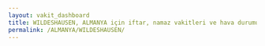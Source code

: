 ```yaml
---
layout: vakit_dashboard
title: WILDESHAUSEN, ALMANYA için iftar, namaz vakitleri ve hava durumu - ilçe/eyalet seç
permalink: /ALMANYA/WILDESHAUSEN/
---
```


<script type="text/javascript">
  var GLOBAL_COUNTRY = 'ALMANYA';
  var GLOBAL_CITY = 'WILDESHAUSEN';
  var GLOBAL_STATE = '';
  var lat = 72;
  var lon = 21;
</script>
